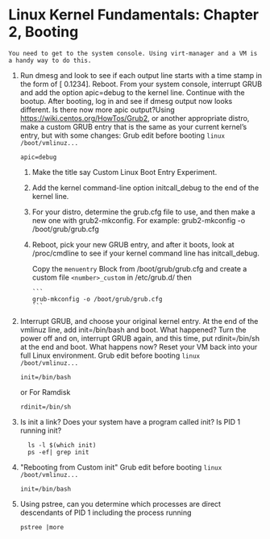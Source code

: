 # Linux Kernel Fundamentals: Chapter 2, Booting  
	You need to get to the system console. Using virt-manager and a VM is a handy way to do this. 
 
1. Run dmesg and look to see if each output line starts with a time stamp in the form of [     0.1234]. Reboot. From your system console, interrupt GRUB and add the option apic=debug to the kernel line. Continue with the bootup. After booting, log in and see if dmesg output now looks different. Is there now more apic output?Using https://wiki.centos.org/HowTos/Grub2, or another appropriate distro, make a custom GRUB entry that is the same as your current kernel’s entry, but with some changes: 
	 Grub edit before booting `linux 	/boot/vmlinuz...`
	 ``` 
	 apic=debug
	 ```
	 1. Make the title say Custom Linux Boot Entry Experiment. 
	 2. Add the kernel command-line option initcall_debug to the end of the kernel line. 
	 3. For your distro, determine the grub.cfg file to use, and then make a new one with grub2-mkconfig. 
		  For example: grub2-mkconfig -o /boot/grub/grub.cfg 
	 4. Reboot, pick your new GRUB entry, and after it boots, look at /proc/cmdline to see if your kernel command line has initcall_debug. 
			

	 	  Copy the `menuentry` Block from /boot/grub/grub.cfg and create a custom file `<number>_custom` in /etc/grub.d/ then

			```
			grub-mkconfig -o /boot/grub/grub.cfg
			```


2. Interrupt GRUB, and choose your original kernel entry. At the end of the vmlinuz line, add init=/bin/bash and boot. What happened? Turn the power off and on, interrupt GRUB again, and this time, put rdinit=/bin/sh at the end and boot. What happens now? Reset your VM back into your full Linux environment. 
	 Grub edit before booting `linux 	/boot/vmlinuz...`
	 ``` 
	 init=/bin/bash
	 ```
	 or
	 For Ramdisk
	 ```
	 rdinit=/bin/sh
	 ```

3. Is init a link? Does your system have a program called init? Is PID 1 running init? 
   ```
	 ls -l $(which init)
	 ps -ef| grep init
	 ``` 
4. "Rebooting from Custom init" 
	 Grub edit before booting `linux 	/boot/vmlinuz...`
	 ``` 
	 init=/bin/bash
	 ```
	 
5. Using pstree, can you determine which processes are direct descendants of PID 1 including the process running 
	```
	pstree |more
	```
